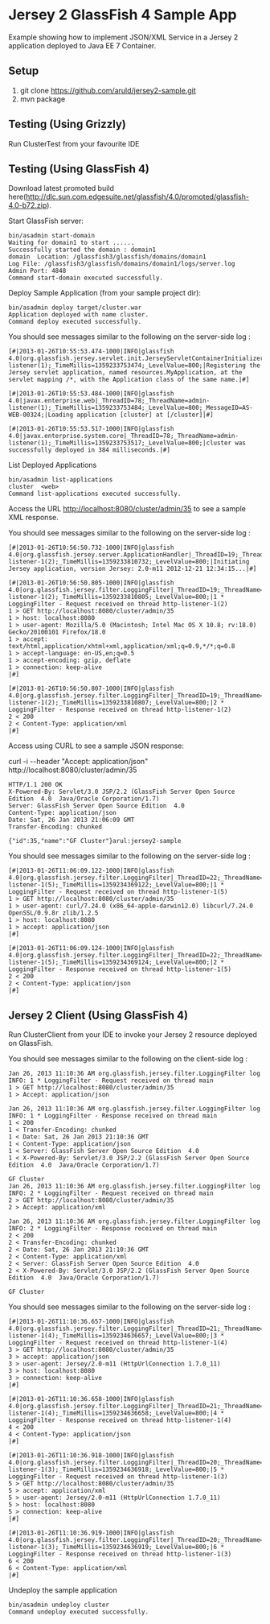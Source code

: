 Jersey 2 GlassFish 4 Sample App
===============================

Example showing how to implement JSON/XML Service in a Jersey 2 application deployed to Java EE 7 Container.

Setup
-----

1. git clone https://github.com/aruld/jersey2-sample.git
2. mvn package

Testing (Using Grizzly)
--------------------------

Run ClusterTest from your favourite IDE

Testing (Using GlassFish 4)
----------------------

Download latest promoted build here(http://dlc.sun.com.edgesuite.net/glassfish/4.0/promoted/glassfish-4.0-b72.zip).


Start GlassFish server:

    bin/asadmin start-domain
    Waiting for domain1 to start ......
    Successfully started the domain : domain1
    domain  Location: /glassfish3/glassfish/domains/domain1
    Log File: /glassfish3/glassfish/domains/domain1/logs/server.log
    Admin Port: 4848
    Command start-domain executed successfully.

Deploy Sample Application (from your sample project dir):

    bin/asadmin deploy target/cluster.war
    Application deployed with name cluster.
    Command deploy executed successfully.


You should see messages similar to the following on the server-side log :

    [#|2013-01-26T10:55:53.474-1000|INFO|glassfish 4.0|org.glassfish.jersey.servlet.init.JerseyServletContainerInitializer|_ThreadID=78;_ThreadName=admin-listener(1);_TimeMillis=1359233753474;_LevelValue=800;|Registering the Jersey servlet application, named resources.MyApplication, at the servlet mapping /*, with the Application class of the same name.|#]

    [#|2013-01-26T10:55:53.484-1000|INFO|glassfish 4.0|javax.enterprise.web|_ThreadID=78;_ThreadName=admin-listener(1);_TimeMillis=1359233753484;_LevelValue=800;_MessageID=AS-WEB-00324;|Loading application [cluster] at [/cluster]|#]

    [#|2013-01-26T10:55:53.517-1000|INFO|glassfish 4.0|javax.enterprise.system.core|_ThreadID=78;_ThreadName=admin-listener(1);_TimeMillis=1359233753517;_LevelValue=800;|cluster was successfully deployed in 384 milliseconds.|#]



List Deployed Applications

    bin/asadmin list-applications
    cluster  <web>
    Command list-applications executed successfully.


Access the URL <http://localhost:8080/cluster/admin/35> to see a sample XML response.

You should see messages similar to the following on the server-side log :

    [#|2013-01-26T10:56:50.732-1000|INFO|glassfish 4.0|org.glassfish.jersey.server.ApplicationHandler|_ThreadID=19;_ThreadName=http-listener-1(2);_TimeMillis=1359233810732;_LevelValue=800;|Initiating Jersey application, version Jersey: 2.0-m11 2012-12-21 12:34:15...|#]

    [#|2013-01-26T10:56:50.805-1000|INFO|glassfish 4.0|org.glassfish.jersey.filter.LoggingFilter|_ThreadID=19;_ThreadName=http-listener-1(2);_TimeMillis=1359233810805;_LevelValue=800;|1 * LoggingFilter - Request received on thread http-listener-1(2)
    1 > GET http://localhost:8080/cluster/admin/35
    1 > host: localhost:8080
    1 > user-agent: Mozilla/5.0 (Macintosh; Intel Mac OS X 10.8; rv:18.0) Gecko/20100101 Firefox/18.0
    1 > accept: text/html,application/xhtml+xml,application/xml;q=0.9,*/*;q=0.8
    1 > accept-language: en-US,en;q=0.5
    1 > accept-encoding: gzip, deflate
    1 > connection: keep-alive
    |#]

    [#|2013-01-26T10:56:50.807-1000|INFO|glassfish 4.0|org.glassfish.jersey.filter.LoggingFilter|_ThreadID=19;_ThreadName=http-listener-1(2);_TimeMillis=1359233810807;_LevelValue=800;|2 * LoggingFilter - Response received on thread http-listener-1(2)
    2 < 200
    2 < Content-Type: application/xml
    |#]


Access using CURL to see a sample JSON response:

curl -i --header "Accept: application/json" http://localhost:8080/cluster/admin/35

    HTTP/1.1 200 OK
    X-Powered-By: Servlet/3.0 JSP/2.2 (GlassFish Server Open Source Edition  4.0  Java/Oracle Corporation/1.7)
    Server: GlassFish Server Open Source Edition  4.0
    Content-Type: application/json
    Date: Sat, 26 Jan 2013 21:06:09 GMT
    Transfer-Encoding: chunked

    {"id":35,"name":"GF Cluster"}arul:jersey2-sample


You should see messages similar to the following on the server-side log :

    [#|2013-01-26T11:06:09.122-1000|INFO|glassfish 4.0|org.glassfish.jersey.filter.LoggingFilter|_ThreadID=22;_ThreadName=http-listener-1(5);_TimeMillis=1359234369122;_LevelValue=800;|1 * LoggingFilter - Request received on thread http-listener-1(5)
    1 > GET http://localhost:8080/cluster/admin/35
    1 > user-agent: curl/7.24.0 (x86_64-apple-darwin12.0) libcurl/7.24.0 OpenSSL/0.9.8r zlib/1.2.5
    1 > host: localhost:8080
    1 > accept: application/json
    |#]

    [#|2013-01-26T11:06:09.124-1000|INFO|glassfish 4.0|org.glassfish.jersey.filter.LoggingFilter|_ThreadID=22;_ThreadName=http-listener-1(5);_TimeMillis=1359234369124;_LevelValue=800;|2 * LoggingFilter - Response received on thread http-listener-1(5)
    2 < 200
    2 < Content-Type: application/json
    |#]


Jersey 2 Client (Using GlassFish 4)
----------------------

Run ClusterClient from your IDE to invoke your Jersey 2 resource deployed on GlassFish.

You should see messages similar to the following on the client-side log :

    Jan 26, 2013 11:10:36 AM org.glassfish.jersey.filter.LoggingFilter log
    INFO: 1 * LoggingFilter - Request received on thread main
    1 > GET http://localhost:8080/cluster/admin/35
    1 > Accept: application/json

    Jan 26, 2013 11:10:36 AM org.glassfish.jersey.filter.LoggingFilter log
    INFO: 1 * LoggingFilter - Response received on thread main
    1 < 200
    1 < Transfer-Encoding: chunked
    1 < Date: Sat, 26 Jan 2013 21:10:36 GMT
    1 < Content-Type: application/json
    1 < Server: GlassFish Server Open Source Edition  4.0
    1 < X-Powered-By: Servlet/3.0 JSP/2.2 (GlassFish Server Open Source Edition  4.0  Java/Oracle Corporation/1.7)

    GF Cluster
    Jan 26, 2013 11:10:36 AM org.glassfish.jersey.filter.LoggingFilter log
    INFO: 2 * LoggingFilter - Request received on thread main
    2 > GET http://localhost:8080/cluster/admin/35
    2 > Accept: application/xml

    Jan 26, 2013 11:10:36 AM org.glassfish.jersey.filter.LoggingFilter log
    INFO: 2 * LoggingFilter - Response received on thread main
    2 < 200
    2 < Transfer-Encoding: chunked
    2 < Date: Sat, 26 Jan 2013 21:10:36 GMT
    2 < Content-Type: application/xml
    2 < Server: GlassFish Server Open Source Edition  4.0
    2 < X-Powered-By: Servlet/3.0 JSP/2.2 (GlassFish Server Open Source Edition  4.0  Java/Oracle Corporation/1.7)

    GF Cluster

You should see messages similar to the following on the server-side log :

    [#|2013-01-26T11:10:36.657-1000|INFO|glassfish 4.0|org.glassfish.jersey.filter.LoggingFilter|_ThreadID=21;_ThreadName=http-listener-1(4);_TimeMillis=1359234636657;_LevelValue=800;|3 * LoggingFilter - Request received on thread http-listener-1(4)
    3 > GET http://localhost:8080/cluster/admin/35
    3 > accept: application/json
    3 > user-agent: Jersey/2.0-m11 (HttpUrlConnection 1.7.0_11)
    3 > host: localhost:8080
    3 > connection: keep-alive
    |#]

    [#|2013-01-26T11:10:36.658-1000|INFO|glassfish 4.0|org.glassfish.jersey.filter.LoggingFilter|_ThreadID=21;_ThreadName=http-listener-1(4);_TimeMillis=1359234636658;_LevelValue=800;|4 * LoggingFilter - Response received on thread http-listener-1(4)
    4 < 200
    4 < Content-Type: application/json
    |#]

    [#|2013-01-26T11:10:36.918-1000|INFO|glassfish 4.0|org.glassfish.jersey.filter.LoggingFilter|_ThreadID=20;_ThreadName=http-listener-1(3);_TimeMillis=1359234636918;_LevelValue=800;|5 * LoggingFilter - Request received on thread http-listener-1(3)
    5 > GET http://localhost:8080/cluster/admin/35
    5 > accept: application/xml
    5 > user-agent: Jersey/2.0-m11 (HttpUrlConnection 1.7.0_11)
    5 > host: localhost:8080
    5 > connection: keep-alive
    |#]

    [#|2013-01-26T11:10:36.919-1000|INFO|glassfish 4.0|org.glassfish.jersey.filter.LoggingFilter|_ThreadID=20;_ThreadName=http-listener-1(3);_TimeMillis=1359234636919;_LevelValue=800;|6 * LoggingFilter - Response received on thread http-listener-1(3)
    6 < 200
    6 < Content-Type: application/xml
    |#]



Undeploy the sample application

    bin/asadmin undeploy cluster
    Command undeploy executed successfully.